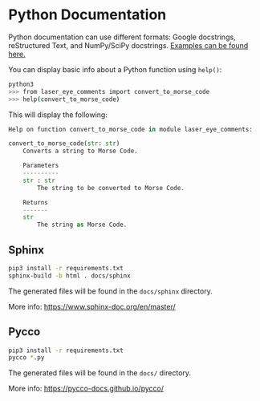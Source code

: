 # Python Documentation

Python documentation can use different formats: Google docstrings, reStructured Text, and NumPy/SciPy docstrings. [Examples can be found here.](https://realpython.com/documenting-python-code/#docstring-formats)

You can display basic info about a Python function using `help()`:

```bash
python3
>>> from laser_eye_comments import convert_to_morse_code
>>> help(convert_to_morse_code)
```

This will display the following:

```python
Help on function convert_to_morse_code in module laser_eye_comments:

convert_to_morse_code(str: str)
    Converts a string to Morse Code.

    Parameters
    ----------
    str : str
        The string to be converted to Morse Code.

    Returns
    -------
    str
        The string as Morse Code.
```

## Sphinx

```bash
pip3 install -r requirements.txt
sphinx-build -b html . docs/sphinx
```

The generated files will be found in the `docs/sphinx` directory.

More info: https://www.sphinx-doc.org/en/master/

## Pycco

```bash
pip3 install -r requirements.txt
pycco *.py
```

The generated files will be found in the `docs/` directory.

More info: https://pycco-docs.github.io/pycco/
